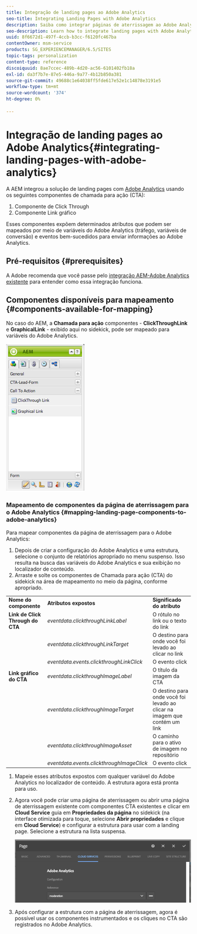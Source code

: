 ```yaml
---
title: Integração de landing pages ao Adobe Analytics
seo-title: Integrating Landing Pages with Adobe Analytics
description: Saiba como integrar páginas de aterrissagem ao Adobe Analytics.
seo-description: Learn how to integrate landing pages with Adobe Analytics.
uuid: 8f6672d1-497f-4ccb-b3cc-f6120fc467ba
contentOwner: msm-service
products: SG_EXPERIENCEMANAGER/6.5/SITES
topic-tags: personalization
content-type: reference
discoiquuid: 8ae7ccec-489b-4d20-ac56-6101402fb18a
exl-id: da3f7b7e-87e5-446a-9a77-4b12b850a381
source-git-commit: 49688c1e64038ff5fde617e52e1c14878e3191e5
workflow-type: tm+mt
source-wordcount: '374'
ht-degree: 0%

---
```


# Integração de landing pages ao Adobe Analytics{#integrating-landing-pages-with-adobe-analytics}

A AEM integrou a solução de landing pages com [Adobe Analytics](https://www.omniture.com/en/products/analytics/sitecatalyst) usando os seguintes componentes de chamada para ação (CTA):

1. Componente de Click Through
1. Componente Link gráfico

Esses componentes expõem determinados atributos que podem ser mapeados por meio de variáveis do Adobe Analytics (tráfego, variáveis de conversão) e eventos bem-sucedidos para enviar informações ao Adobe Analytics.

## Pré-requisitos {#prerequisites}

A Adobe recomenda que você passe pelo [integração AEM-Adobe Analytics existente](/help/sites-administering/adobeanalytics.md) para entender como essa integração funciona.

## Componentes disponíveis para mapeamento {#components-available-for-mapping}

No caso do AEM, a **Chamada para ação** componentes - **ClickThroughLink** e **GraphicalLink** - exibido aqui no sidekick, pode ser mapeado para variáveis do Adobe Analytics.

![chlimage_1-21](assets/chlimage_1-21a.jpeg)

### Mapeamento de componentes da página de aterrissagem para o Adobe Analytics {#mapping-landing-page-components-to-adobe-analytics}

Para mapear componentes da página de aterrissagem para o Adobe Analytics:

1. Depois de criar a configuração do Adobe Analytics e uma estrutura, selecione o conjunto de relatórios apropriado no menu suspenso. Isso resulta na busca das variáveis do Adobe Analytics e sua exibição no localizador de conteúdo.
1. Arraste e solte os componentes de Chamada para ação (CTA) do sidekick na área de mapeamento no meio da página, conforme apropriado.

<table>
 <tbody>
  <tr>
   <td><strong>Nome do componente</strong></td>
   <td><strong>Atributos expostos</strong></td>
   <td><strong>Significado do atributo</strong></td>
  </tr>
  <tr>
   <td><strong>Link de Click Through do CTA</strong></td>
   <td><i>eventdata.clickthroughLinkLabel</i> <br /> </td>
   <td>O rótulo no link ou o texto do link </td>
  </tr>
  <tr>
   <td><br type="_moz" /> </td>
   <td><i>eventdata.clickthroughLinkTarget</i> <br /> </td>
   <td>O destino para onde você foi levado ao clicar no link </td>
  </tr>
  <tr>
   <td><br type="_moz" /> </td>
   <td><i>eventdata.events.clickthroughLinkClick</i> <br /> </td>
   <td>O evento click </td>
  </tr>
  <tr>
   <td><strong>Link gráfico do CTA</strong></td>
   <td><i>eventdata.clickthroughImageLabel</i> <br /> </td>
   <td>O título da imagem da CTA </td>
  </tr>
  <tr>
   <td><br type="_moz" /> </td>
   <td><i>eventdata.clickthroughImageTarget</i> <br /> </td>
   <td>O destino para onde você foi levado ao clicar na imagem que contém um link</td>
  </tr>
  <tr>
   <td><br type="_moz" /> </td>
   <td><i>eventdata.clickthroughImageAsset</i> <br /> </td>
   <td>O caminho para o ativo de imagem no repositório </td>
  </tr>
  <tr>
   <td><br type="_moz" /> </td>
   <td><i>eventdata.events.clickthroughImageClick</i> <br /> </td>
   <td>O evento click</td>
  </tr>
 </tbody>
</table>

1. Mapeie esses atributos expostos com qualquer variável do Adobe Analytics no localizador de conteúdo. A estrutura agora está pronta para uso.
1. Agora você pode criar uma página de aterrissagem ou abrir uma página de aterrissagem existente com componentes CTA existentes e clicar em **Cloud Service** guia em **Propriedades da página** no sidekick (na interface otimizada para toque, selecione **Abrir propriedades** e clique em **Cloud Service**) e configurar a estrutura para usar com a landing page. Selecione a estrutura na lista suspensa.

   ![chlimage_1-25](assets/chlimage_1-25a.png)

1. Após configurar a estrutura com a página de aterrissagem, agora é possível usar os componentes instrumentados e os cliques no CTA são registrados no Adobe Analytics.
